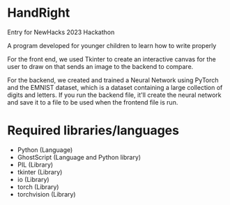 # HandRight

Entry for NewHacks 2023 Hackathon

A program developed for younger children to learn how to write properly

For the front end, we used Tkinter to create an interactive canvas for the user to draw on that sends an image to the backend to compare.

For the backend, we created and trained a Neural Network using PyTorch and the EMNIST dataset, which is a dataset containing a large collection of digits and letters. If you run the backend file, it'll create the neural network and save it to a file to be used when the frontend file is run.

# Required libraries/languages
- Python (Language)
- GhostScript (Language and Python library)
- PIL (Library)
- tkinter (Library)
- io (Library)
- torch (Library)
- torchvision (Library)
